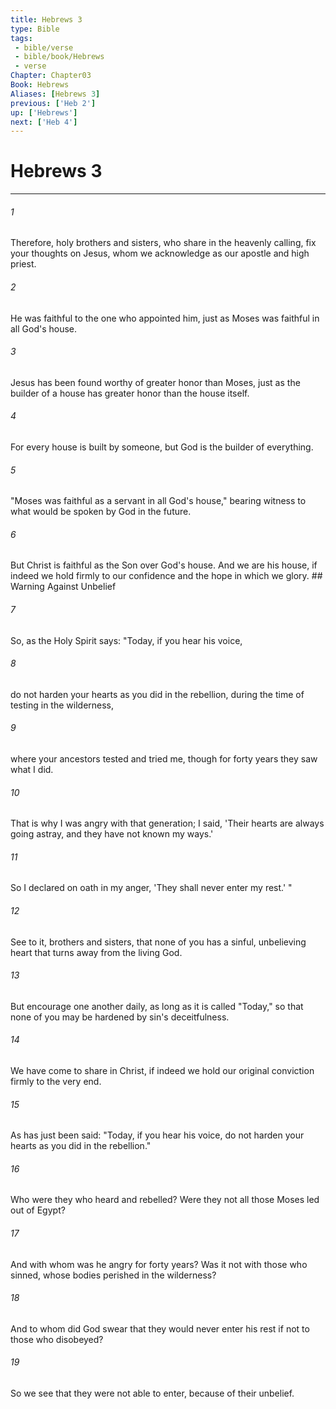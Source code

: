 ```yaml
---
title: Hebrews 3
type: Bible
tags:
 - bible/verse
 - bible/book/Hebrews
 - verse
Chapter: Chapter03
Book: Hebrews
Aliases: [Hebrews 3]
previous: ['Heb 2']
up: ['Hebrews']
next: ['Heb 4']
---
```

# Hebrews 3

***


###### 1 
Therefore, holy brothers and sisters, who share in the heavenly calling, fix your thoughts on Jesus, whom we acknowledge as our apostle and high priest. 

###### 2 
He was faithful to the one who appointed him, just as Moses was faithful in all God's house. 

###### 3 
Jesus has been found worthy of greater honor than Moses, just as the builder of a house has greater honor than the house itself. 

###### 4 
For every house is built by someone, but God is the builder of everything. 

###### 5 
"Moses was faithful as a servant in all God's house," bearing witness to what would be spoken by God in the future. 

###### 6 
But Christ is faithful as the Son over God's house. And we are his house, if indeed we hold firmly to our confidence and the hope in which we glory. ## Warning Against Unbelief 

###### 7 
So, as the Holy Spirit says: "Today, if you hear his voice, 

###### 8 
do not harden your hearts as you did in the rebellion, during the time of testing in the wilderness, 

###### 9 
where your ancestors tested and tried me, though for forty years they saw what I did. 

###### 10 
That is why I was angry with that generation; I said, 'Their hearts are always going astray, and they have not known my ways.' 

###### 11 
So I declared on oath in my anger, 'They shall never enter my rest.' " 

###### 12 
See to it, brothers and sisters, that none of you has a sinful, unbelieving heart that turns away from the living God. 

###### 13 
But encourage one another daily, as long as it is called "Today," so that none of you may be hardened by sin's deceitfulness. 

###### 14 
We have come to share in Christ, if indeed we hold our original conviction firmly to the very end. 

###### 15 
As has just been said: "Today, if you hear his voice, do not harden your hearts as you did in the rebellion." 

###### 16 
Who were they who heard and rebelled? Were they not all those Moses led out of Egypt? 

###### 17 
And with whom was he angry for forty years? Was it not with those who sinned, whose bodies perished in the wilderness? 

###### 18 
And to whom did God swear that they would never enter his rest if not to those who disobeyed? 

###### 19 
So we see that they were not able to enter, because of their unbelief. 
